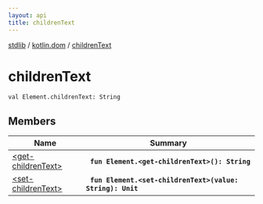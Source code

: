 ```yaml
---
layout: api
title: childrenText
---
```

[stdlib](../../index.md) / [kotlin.dom](../index.md) / [childrenText](index.md)

# childrenText

```
val Element.childrenText: String
```

## Members

| Name | Summary |
|------|---------|
|[&lt;get-childrenText&gt;](_get-childrenText_.md)|&nbsp;&nbsp;**`fun Element.<get-childrenText>(): String`**<br>|
|[&lt;set-childrenText&gt;](_set-childrenText_.md)|&nbsp;&nbsp;**`fun Element.<set-childrenText>(value: String): Unit`**<br>|
